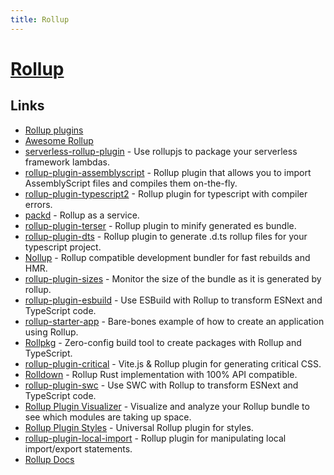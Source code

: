 ```yaml
---
title: Rollup
---
```


# [Rollup](https://github.com/rollup/rollup)

## Links

- [Rollup plugins](https://github.com/rollup)
- [Awesome Rollup](https://github.com/rollup/awesome)
- [serverless-rollup-plugin](https://github.com/drg-adaptive/serverless-rollup-plugin) - Use rollupjs to package your serverless framework lambdas.
- [rollup-plugin-assemblyscript](https://github.com/surma/rollup-plugin-assemblyscript) - Rollup plugin that allows you to import AssemblyScript files and compiles them on-the-fly.
- [rollup-plugin-typescript2](https://github.com/ezolenko/rollup-plugin-typescript2) - Rollup plugin for typescript with compiler errors.
- [packd](https://github.com/Rich-Harris/packd) - Rollup as a service.
- [rollup-plugin-terser](https://github.com/TrySound/rollup-plugin-terser) - Rollup plugin to minify generated es bundle.
- [rollup-plugin-dts](https://github.com/Swatinem/rollup-plugin-dts) - Rollup plugin to generate .d.ts rollup files for your typescript project.
- [Nollup](https://github.com/PepsRyuu/nollup) - Rollup compatible development bundler for fast rebuilds and HMR.
- [rollup-plugin-sizes](https://github.com/atomicojs/rollup-plugin-sizes) - Monitor the size of the bundle as it is generated by rollup.
- [rollup-plugin-esbuild](https://github.com/egoist/rollup-plugin-esbuild) - Use ESBuild with Rollup to transform ESNext and TypeScript code.
- [rollup-starter-app](https://github.com/rollup/rollup-starter-app) - Bare-bones example of how to create an application using Rollup.
- [Rollpkg](https://github.com/rafgraph/rollpkg) - Zero-config build tool to create packages with Rollup and TypeScript.
- [rollup-plugin-critical](https://github.com/nystudio107/rollup-plugin-critical) - Vite.js & Rollup plugin for generating critical CSS.
- [Rolldown](https://github.com/Brooooooklyn/rolldown) - Rollup Rust implementation with 100% API compatible.
- [rollup-plugin-swc](https://github.com/SukkaW/rollup-plugin-swc) - Use SWC with Rollup to transform ESNext and TypeScript code.
- [Rollup Plugin Visualizer](https://github.com/btd/rollup-plugin-visualizer) - Visualize and analyze your Rollup bundle to see which modules are taking up space.
- [Rollup Plugin Styles](https://github.com/Anidetrix/rollup-plugin-styles) - Universal Rollup plugin for styles.
- [rollup-plugin-local-import](https://github.com/AriPerkkio/rollup-plugin-local-import) - Rollup plugin for manipulating local import/export statements.
- [Rollup Docs](https://rollupjs.org/introduction/)
